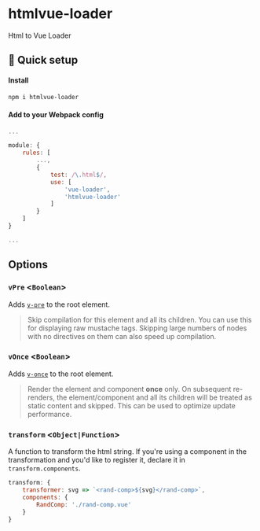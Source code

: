 # htmlvue-loader
Html to Vue Loader

## :rocket: Quick setup

#### Install
```sh
npm i htmlvue-loader
```

#### Add to your Webpack config
```js
...

module: {
	rules: [
		...,
		{
			test: /\.html$/,
			use: [
				'vue-loader',
				'htmlvue-loader'
			]
		}
	]
}

...
```

## Options

### `vPre` <`Boolean`>
Adds [`v-pre`](https://vuejs.org/v2/api/#v-pre) to the root element.
> Skip compilation for this element and all its children. You can use this for displaying raw mustache tags. Skipping large numbers of nodes with no directives on them can also speed up compilation.

### `vOnce` <`Boolean`>
Adds [`v-once`](https://vuejs.org/v2/api/#v-once) to the root element.
> Render the element and component **once** only. On subsequent re-renders, the element/component and all its children will be treated as static content and skipped. This can be used to optimize update performance.

### `transform` <`Object|Function`>
A function to transform the html string. If you're using a component in the transformation and you'd like to register it, declare it in `transform.components`.
```js
transform: {
	transformer: svg => `<rand-comp>${svg}</rand-comp>`,
	components: {
		RandComp: './rand-comp.vue'
	}
}
```
